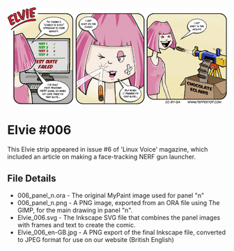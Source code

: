 ![Elvie comic strip #006](Elvie_006_en-GB.jpg)

Elvie #006
==========
This Elvie strip appeared in issue #6 of 'Linux Voice' magazine, which included an article on making a face-tracking NERF gun launcher.


File Details
------------
* 006_panel_n.ora            - The original MyPaint image used for panel "n"
* 006_panel_n.png            - A PNG image, exported from an ORA file using The GIMP, for the main drawing in panel "n".
* Elvie_006.svg              - The Inkscape SVG file that combines the panel images with frames and text to create the comic.
* Elvie_006_en-GB.jpg        - A PNG export of the final Inkscape file, converted to JPEG format for use on our website (British English)


